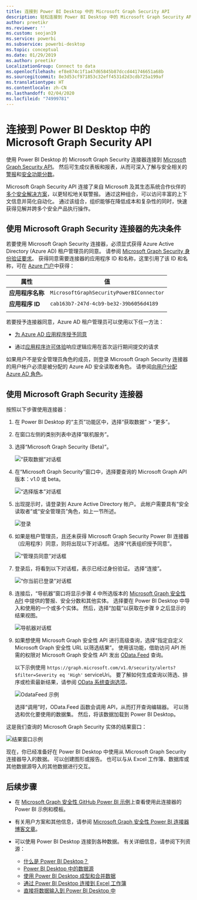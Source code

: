 ```yaml
---
title: 连接到 Power BI Desktop 中的 Microsoft Graph Security API
description: 轻松连接到 Power BI Desktop 中的 Microsoft Graph Security API
author: preetikr
ms.reviewer: ''
ms.custom: seojan19
ms.service: powerbi
ms.subservice: powerbi-desktop
ms.topic: conceptual
ms.date: 01/29/2019
ms.author: preetikr
LocalizationGroup: Connect to data
ms.openlocfilehash: ef8e874c1f1a47d65845b87dccd441746651a68b
ms.sourcegitcommit: 8e3d53cf971853c32eff4531d2d3cdb725a199af
ms.translationtype: HT
ms.contentlocale: zh-CN
ms.lasthandoff: 02/04/2020
ms.locfileid: "74999781"
---
```

# <a name="connect-to-the-microsoft-graph-security-api-in-power-bi-desktop"></a>连接到 Power BI Desktop 中的 Microsoft Graph Security API

使用 Power BI Desktop 的 Microsoft Graph Security 连接器连接到 [Microsoft Graph Security API](https://aka.ms/graphsecuritydocs)。 然后可生成仪表板和报表，从而可深入了解与安全相关的[警报](https://docs.microsoft.com/graph/api/resources/alert?view=graph-rest-1.0)和[安全功能分数](https://docs.microsoft.com/graph/api/resources/securescores?view=graph-rest-beta)。

Microsoft Graph Security API 连接了来自 Microsoft 及其生态系统合作伙伴的[多个安全解决方案](https://aka.ms/graphsecurityalerts)，以更轻松地关联警报。 通过这种组合，可以访问丰富的上下文信息并简化自动化。 通过该组合，组织能够在降低成本和复杂性的同时，快速获得见解并跨多个安全产品执行操作。

## <a name="prerequisites-to-use-the-microsoft-graph-security-connector"></a>使用 Microsoft Graph Security 连接器的先决条件

若要使用 Microsoft Graph Security 连接器，必须显式获得 Azure Active Directory (Azure AD) 租户管理员的同意。 请参阅 [Microsoft Graph Security 身份验证要求](https://aka.ms/graphsecurityauth)。
获得同意需要连接器的应用程序 ID 和名称，这里引用了该 ID 和名称，可在 [Azure 门户](https://portal.azure.com)中获得：

| 属性 | 值 |
|----------|-------|
| **应用程序名称** | `MicrosoftGraphSecurityPowerBIConnector` |
| **应用程序 ID** | `cab163b7-247d-4cb9-be32-39b6056d4189` |
|||

若要授予连接器同意，Azure AD 租户管理员可以使用以下任一方法：

* [为 Azure AD 应用程序授予同意](https://docs.microsoft.com/azure/active-directory/develop/v2-permissions-and-consent)

* 通过[应用程序许可体验](https://docs.microsoft.com/azure/active-directory/develop/application-consent-experience)响应逻辑应用在首次运行期间提交的请求
   
如果用户不是安全管理员角色的成员，则登录 Microsoft Graph Security 连接器的用户帐户必须是被分配的 Azure AD 安全读取者角色。 请参阅[向用户分配 Azure AD 角色](https://docs.microsoft.com/graph/security-authorization#assign-azure-ad-roles-to-users)。

## <a name="using-the-microsoft-graph-security-connector"></a>使用 Microsoft Graph Security 连接器

按照以下步骤使用连接器：

1. 在 Power BI Desktop 的“主页”功能区中，选择“获取数据” > “更多”。
2. 在窗口左侧的类别列表中选择“联机服务”。
3. 选择“Microsoft Graph Security (Beta)”。

    ![“获取数据”对话框](media/desktop-connect-graph-security/GetData.PNG)
    
4. 在“Microsoft Graph Security”窗口中，选择要查询的 Microsoft Graph API 版本：v1.0 或 beta。

    ![“选择版本”对话框](media/desktop-connect-graph-security/selectVersion.PNG)
    
5. 出现提示时，请登录到 Azure Active Directory 帐户。 此帐户需要具有“安全读取者”或“安全管理员”角色，如上一节所述。

    ![登录](media/desktop-connect-graph-security/SignIn.PNG) 
    
6. 如果是租户管理员，且还未获得 Microsoft Graph Security Power BI 连接器（应用程序）同意，则将出现以下对话框。 选择“代表组织授予同意”。

    ![“管理员同意”对话框](media/desktop-connect-graph-security/AdminConsent.PNG)
    
7. 登录后，将看到以下对话框，表示已经过身份验证。 选择“连接”。

    ![“你当前已登录”对话框](media/desktop-connect-graph-security/SignedIn.PNG)
    
8. 连接后，“导航器”窗口将显示步骤 4 中所选版本的 [Microsoft Graph 安全性 API](https://aka.ms/graphsecuritydocs) 中提供的警报、安全分数和其他实体。 选择要在 Power BI Desktop 中导入和使用的一个或多个实体。 然后，选择“加载”以获取在步骤 9 之后显示的结果视图。

    ![导航器对话框](media/desktop-connect-graph-security/NavTable.PNG)
    
9. 如果想使用 Microsoft Graph 安全性 API 进行高级查询，选择“指定自定义 Microsoft Graph 安全性 URL 以筛选结果”。 使用该功能，借助访问 API 所需的权限对 Microsoft Graph 安全性 API 发出 [OData.Feed](https://docs.microsoft.com/power-bi/desktop-connect-odata) 查询。

   以下示例使用 `https://graph.microsoft.com/v1.0/security/alerts?$filter=Severity eq 'High'` serviceUri。 要了解如何生成查询以筛选、排序或检索最新结果，请参阅 [OData 系统查询选项](https://docs.microsoft.com/graph/query-parameters)。

   ![OdataFeed 示例](media/desktop-connect-graph-security/ODataFeed.PNG)
    
   选择“调用”时，OData.Feed 函数会调用 API，从而打开查询编辑器。 可以筛选和优化要使用的数据集。 然后，将该数据加载到 Power BI Desktop。

这是我们查询的 Microsoft Graph Security 实体的结果窗口：

   ![结果窗口示例](media/desktop-connect-graph-security/Result.PNG)
    

现在，你已经准备好在 Power BI Desktop 中使用从 Microsoft Graph Security 连接器导入的数据。 可以创建图形或报告。 也可以与从 Excel 工作簿、数据库或其他数据源导入的其他数据进行交互。

## <a name="next-steps"></a>后续步骤
* 在 [Microsoft Graph 安全性 GitHub Power BI 示例](https://aka.ms/graphsecuritypowerbiconnectorsamples)上查看使用此连接器的 Power BI 示例和模板。

* 有关用户方案和其他信息，请参阅 [Microsoft Graph 安全性 Power BI 连接器博客文章](https://aka.ms/graphsecuritypowerbiconnectorblogpost)。

* 可以使用 Power BI Desktop 连接到各种数据。 有关详细信息，请参阅下列资源：

    * [什么是 Power BI Desktop？](desktop-what-is-desktop.md)
    * [Power BI Desktop 中的数据源](desktop-data-sources.md)
    * [使用 Power BI Desktop 成型和合并数据](desktop-shape-and-combine-data.md)
    * [通过 Power BI Desktop 连接到 Excel 工作簿](desktop-connect-excel.md)
    * [直接将数据输入到 Power BI Desktop 中](desktop-enter-data-directly-into-desktop.md)
